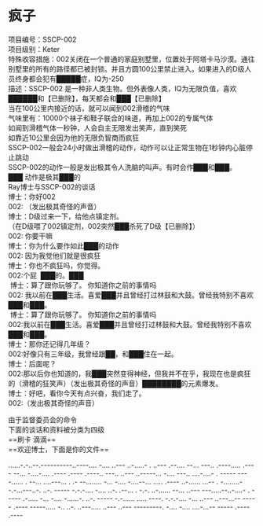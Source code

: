 # 疯子
项目编号：SSCP-002  
项目级别：Keter  
特殊收容措施：002关闭在一个普通的家庭别墅里，位置处于阿塔卡马沙漠。通往别墅里的所有的路径都已被封锁。并且方圆100公里禁止进入。如果进入的D级人员终身都会犯有█████症，IQ为-250  
描述：SSCP-002 是一种非人类生物。但外表像人类，IQ为无限负值，喜欢██████和【已删除】，每天都会和███【已删除】  
当在100公里内接近的话，就可以闻到002滑稽的气味  
气味里有：10000个袜子和鞋子联合的味道，再加上002的专属气体  
如闻到滑稽气体一秒钟，人会自主无限发出笑声，直到笑死  
如靠近10公里会因为他的无限负智商而疯狂  
SSCP-002一般会24小时做出滑稽的动作，动作可以让正常生物在1秒钟内心脏停止跳动  
SSCP-002的动作一般是发出极其令人洗脑的叫声。有时会作███和███。███ 动作是极其███的  
Ray博士与SSCP-002的谈话  
博士：你好002  
002: （发出极其奇怪的声音）  
博士：D级过来一下，给他点镇定剂。  
（在D级喂了002镇定剂，002突然███杀死了D级【已删除】）  
002: 你要干嘛  
博士：你为什么要作如此███的动作  
002: 因为我觉他们就是很疯狂  
博士：你也不疯狂吗，你觉得。  
002:个屁  ███的。███  
 博士：算了跟你玩够了。 你知道你之前的事情吗  
002: 我以前在███生活。喜爱███并且曾经打过林鼓和大鼓。曾经我特别不喜欢███和███。  
 博士：算了跟你玩够了。 你知道你之前的事情吗  
002:我以前在███生活。喜爱███并且曾经打过林鼓和大鼓。曾经我特别不喜欢███和███。  
博士：那你还记得几年级？  
002:好像只有三年级，我曾经跟██，和███住在一起。  
博士：后面呢？  
002:那以后你也知道的，我███突然变得神经，但我并不在乎，我现在也是疯狂的（滑稽的狂笑声）（发出极其奇怪的声音）████████的元素爆发。  
博士：好吧，看你今天有点兴奋，我们走了。  
002:（发出极其奇怪的声音）  

由于监督委员会的命令  
下面的谈话和资料被分类为四级  
==刷卡 滴滴==  
==欢迎博士，下面是你的文件==  

\...\...\-.-.\.--.\-----\-----\..---\-.... -.... ..--- ..-.\....- . ..--- .-\-.... --... ---.. .----\..... .---- --... -....\-.... .---- .---- .-\---.. ---.. ..--- ..---\--... -.... ---.. ....-\....- . ----- ----.\..... . --... ....-\--... . .- --...\..... -... -.... -....\--... ..... .---- ..-.\..... ...-- . -...\....\.-\-.\-...\---\..-. ..-. ----- -.-.\-.... -.... ..-. .\--... . -.-. ..-.\..... --... ..--- ---..\...\--.\.-\....- . ----- .-\..... -... -.... -....\..-. ..-. ----- -.-.\..... ..... ----. -.-.\-.... -... ..--- ..---\...-- ----- .---- -----\..... -.. ..-. ..---\..... ..--- ..--- -----\----. -.... -.... ....-\...-- ----- .---- .----




